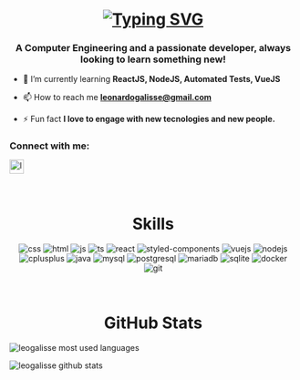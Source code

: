 <h1 align="center">
<a href="https://git.io/typing-svg"><img src="https://readme-typing-svg.herokuapp.com?font=Fira+Code&size=31&pause=1000&width=435&lines=Hi!+Im+LeoGalisse%F0%9F%91%8B" alt="Typing SVG" /></a>
</h1>
<h3 align="center">A Computer Engineering and a passionate developer, always looking to learn something new!</h3>

- 🌱 I’m currently learning **ReactJS, NodeJS, Automated Tests, VueJS**

- 📫 How to reach me **leonardogalisse@gmail.com**

- ⚡ Fun fact **I love to engage with new tecnologies and new people.**

<h3 style="margin-bottom: 10px" align="left">Connect with me:</h3>
<p align="left">
  <a href="https://linkedin.com/in/galisse" target="_blank">
    <img align="center" src="https://raw.githubusercontent.com/rahuldkjain/github-profile-readme-generator/master/src/images/icons/Social/linked-in-alt.svg" alt="leonardo galisse" height="25" width="25" />
  </a>
</p>

<br/>
<h1 align="center">Skills</h1>
<p align="center">
  <img alt="css" src="https://img.shields.io/badge/CSS3-1572B6?style=for-the-badge&logo=css3&logoColor=white"/>
  <img alt="html" src="https://img.shields.io/badge/HTML5-E34F26?style=for-the-badge&logo=html5&logoColor=white" />
  <img alt="js" src="https://img.shields.io/badge/JavaScript-F7DF1E?style=for-the-badge&logo=javascript&logoColor=black" />
  <img alt="ts" src="https://img.shields.io/badge/TypeScript-007ACC?style=for-the-badge&logo=typescript&logoColor=white" />
  <img alt="react" src="https://img.shields.io/badge/React-20232A?style=for-the-badge&logo=react&logoColor=61DAFB" />
  <img alt="styled-components" src="https://img.shields.io/badge/styled--components-DB7093?style=for-the-badge&logo=styled-components&logoColor=white" />
  <img alt="vuejs" src="https://img.shields.io/badge/Vue.js-35495E?style=for-the-badge&logo=vue.js&logoColor=4FC08D" />
  <img alt="nodejs" src="https://img.shields.io/badge/Node.js-43853D?style=for-the-badge&logo=node.js&logoColor=white" />
  <img alt="cplusplus" src="https://img.shields.io/badge/C%2B%2B-00599C?style=for-the-badge&logo=c%2B%2B&logoColor=white" />
  <img alt="java" src="https://img.shields.io/badge/Java-ED8B00?style=for-the-badge&logo=java&logoColor=white" />
  <img alt="mysql" src="https://img.shields.io/badge/MySQL-00000F?style=for-the-badge&logo=mysql&logoColor=white" />
  <img alt="postgresql" src="https://img.shields.io/badge/PostgreSQL-316192?style=for-the-badge&logo=postgresql&logoColor=white" />
  <img alt="mariadb" src="https://img.shields.io/badge/MariaDB-01529E?style=for-the-badge&logo=mariadb&logoColor=white" />
  <img alt="sqlite" src="https://img.shields.io/badge/SQLite-07405E?style=for-the-badge&logo=sqlite&logoColor=white" />
  <img alt="docker" src="https://img.shields.io/badge/Docker-2496ED?style=for-the-badge&logo=docker&logoColor=white" />
  <img alt="git" src="https://img.shields.io/badge/Git-E34F26?style=for-the-badge&logo=git&logoColor=white" />
</p>

<br/>
<h1 align="center">GitHub Stats</h1>
<p>
  <img align="center" src="https://github-readme-stats.vercel.app/api/top-langs?username=leogalisse&show_icons=true&theme=dracula&locale=en&layout=compact" alt="leogalisse most used languages" />
</p>

<p>
  <img align="center" src="https://github-readme-stats.vercel.app/api?username=leogalisse&show_icons=true&theme=dracula&locale=en" alt="leogalisse github stats" />
</p>

